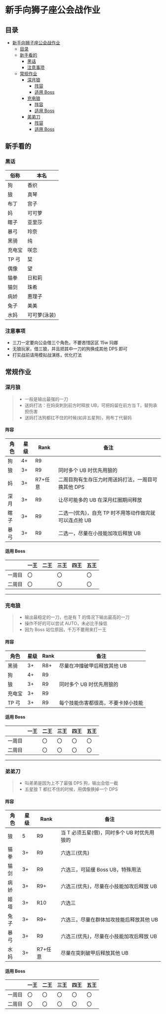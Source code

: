 # 新手向狮子座公会战作业

## 目录

- [新手向狮子座公会战作业](#新手向狮子座公会战作业)
  - [目录](#目录)
  - [新手看的](#新手看的)
    - [黑话](#黑话)
    - [注意事项](#注意事项)
  - [常规作业](#常规作业)
    - [深月狼](#深月狼)
      - [阵容](#阵容)
      - [适用 Boss](#适用-boss)
    - [充电狼](#充电狼)
      - [阵容](#阵容-1)
      - [适用 Boss](#适用-boss-1)
    - [弟弟刀](#弟弟刀)
      - [阵容](#阵容-2)
      - [适用 Boss](#适用-boss-2)

## 新手看的

### 黑话

| 俗称   | 本名         |
| ------ | ------------ |
| 狗     | 香织         |
| 狼     | 真琴         |
| 布丁   | 宫子         |
| 妈     | 可可萝       |
| 瞎子   | 亚里莎       |
| 暴弓   | 玲奈         |
| 黑骑   | 纯           |
| 充电宝 | 咲恋         |
| TP 弓  | 栞           |
| 偶像   | 望           |
| 猫拳   | 日和莉       |
| 猫剑   | 珠希         |
| 病娇   | 惠理子       |
| 兔子   | 美美         |
| 水妈   | 可可萝(泳装) |

### 注意事项

- 三刀一定要向公会借三个角色，不要吝惜区区 15w 玛娜
- 无狼玩家，借三狼，并且把其中一刀的狗换成其他 DPS 即可
- 打实战前请用模拟战演练，优化打法

## 常规作业

### 深月狼

> - 一般是输出最强的一刀
> - 送妈打法：在妈突刺到前方时释放 UB，可把妈留在前方当 T，替狗承担伤害
> - 送妈打法狗都扛不住的时候(如非五星狗)，用布丁代替妈

#### 阵容

| 角色 | 星级 | Rank    | 备注                                                  |
| ---- | ---- | ------- | ----------------------------------------------------- |
| 狗   | 4+   | R9      |                                                       |
| 狼   | 3+   | R9      | 同时多个 UB 时优先用狼的                              |
| 妈   | 3+   | R7+任意 | 二周目狗有生存压力时用送妈打法，一周目可换其他 DPS    |
| 深月 | 3+   | R9      | 让尽可能多的 UB 在深月红圈期间释放                    |
| 瞎子 | 3+   | R9      | 二选一(优先)，自充 TP 时不用等动作做完就可以连点抢 UB |
| 暴弓 | 3+   | R9      | 二选一，尽量在小技能加攻后释放 UB                     |

#### 适用 Boss

|        | 一王 | 二王 | 三王 | 四王 | 五王 |
| ------ | ---- | ---- | ---- | ---- | ---- |
| 一周目 | 〇   |      | 〇   |      | 〇   |
| 二周目 | 〇   |      | 〇   |      | 〇   |

---

### 充电狼

> - 输出最稳定的一刀，也是有 T 的情况下输出最高的一刀
> - 操作不好的可以尝试 AUTO，未必比手操低
> - 因为 Boss 站位原因，千万不要用来打一王

#### 阵容

| 角色   | 星级 | Rank | 备注                               |
| ------ | ---- | ---- | ---------------------------------- |
| 黑骑   | 3+   | R8+  | 尽量在冲撞破甲后释放其他 UB        |
| 狗     | 4+   | R9   |                                    |
| 狼     | 3+   | R9   | 同时多个 UB 时优先用狼的           |
| 充电宝 | 3+   | R9   |                                    |
| TP 弓  | 3+   | R9   | 每个技能伤害都很高，不要卡掉小技能 |

#### 适用 Boss

|        | 一王 | 二王 | 三王 | 四王 | 五王 |
| ------ | ---- | ---- | ---- | ---- | ---- |
| 一周目 |      | 〇   | 〇   | 〇   | 〇   |
| 二周目 |      | 〇   | 〇   | 〇   | 〇   |

---

### 弟弟刀

> - 叫弟弟是因为上不了最强 DPS 狗，输出会低一截
> - 五星狼 T 都扛不住的时候，用偶像换掉一个 DPS

#### 阵容

| 角色 | 星级 | Rank    | 备注                                        |
| ---- | ---- | ------- | ------------------------------------------- |
| 狼   | 5    | R9      | 当 T 必须五星(借)，同时多个 UB 时优先用狼的 |
| 猫拳 | 3+   | R9      | 六选三(优先)                                |
| 猫剑 | 3+   | R9      | 六选三，可延缓 Boss UB，特殊用法            |
| 病娇 | 3+   | R9+     | 六选三(优先)，尽量在小技能加攻后释放 UB     |
| 姬塔 | 3+   | R10     | 六选三                                      |
| 兔子 | 3+   | R9+     | 六选三，尽量在群体加攻技能后释放其他 UB     |
| 暴弓 | 3+   | R9      | 六选三(优先)，尽量在小技能加攻后释放 UB     |
| 水妈 | 3+   | R7+任意 | 尽量在突刺破甲后释放其他 UB                 |

#### 适用 Boss

|        | 一王 | 二王 | 三王 | 四王 | 五王 |
| ------ | ---- | ---- | ---- | ---- | ---- |
| 一周目 | 〇   | 〇   | 〇   | 〇   | 〇   |
| 二周目 | 〇   | 〇   | 〇   | 〇   | 〇   |
